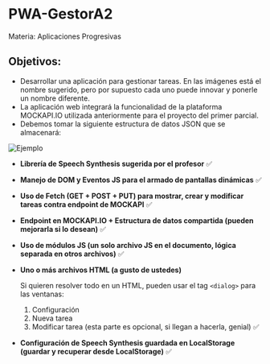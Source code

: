 # PWA-GestorA2
Materia: Aplicaciones Progresivas

## Objetivos:

- Desarrollar una aplicación para gestionar tareas. En las imágenes está el nombre sugerido, pero por supuesto cada uno puede innovar y ponerle un nombre diferente.
- La aplicación web integrará la funcionalidad de la plataforma MOCKAPI.IO utilizada anteriormente para el proyecto del primer parcial.
- Debemos tomar la siguiente estructura de datos JSON que se almacenará:

![Ejemplo](https://github.com/user-attachments/assets/598b0f64-a52c-4810-bea6-52957cb121c9)

- **Librería de Speech Synthesis sugerida por el profesor** ✅
- **Manejo de DOM y Eventos JS para el armado de pantallas dinámicas** ✅
- **Uso de Fetch (GET + POST + PUT) para mostrar, crear y modificar tareas contra endpoint de MOCKAPI** ✅
- **Endpoint en MOCKAPI.IO + Estructura de datos compartida (pueden mejorarla si lo desean)** ✅
- **Uso de módulos JS (un solo archivo JS en el documento, lógica separada en otros archivos)** ✅
- **Uno o más archivos HTML (a gusto de ustedes)**

  Si quieren resolver todo en un HTML, pueden usar el tag `<dialog>` para las ventanas:
  1. Configuración
  2. Nueva tarea
  3. Modificar tarea (esta parte es opcional, si llegan a hacerla, genial) ✅

- **Configuración de Speech Synthesis guardada en LocalStorage (guardar y recuperar desde LocalStorage)** ✅

